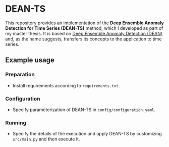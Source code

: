 # DEAN-TS

This repository provides an implementation of the **Deep Ensemble Anomaly Detection for Time Series (DEAN-TS)** method, which I developed as part of my master thesis.
It is based on [Deep Ensemble Anomaly Detection (DEAN)](https://github.com/KDD-OpenSource/DEAN) and, as the name suggests,
transfers its concepts to the application to time series.

## Example usage

### Preparation
- Install requirements according to `requirements.txt`.

### Configuration
- Specify parameterization of DEAN-TS in `config/configuration.yaml`.

### Running
- Specify the details of the execution and apply DEAN-TS by customizing `src/main.py` and then execute it.
